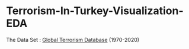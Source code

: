 # Terrorism-In-Turkey-Visualization-EDA

The Data Set :
[Global Terrorism Database](https://www.kaggle.com/datasets/START-UMD/gtd)
(1970-2020)

